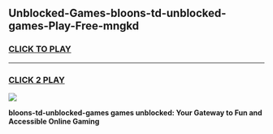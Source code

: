 
## Unblocked-Games-bloons-td-unblocked-games-Play-Free-mngkd
<h3>
<a href="https://premium76.site?title=bloons-td-unblocked-games&ref=23A">CLICK TO PLAY</a></h3>
<hr>

<h3>
<a href="https://premium76.site?title=bloons-td-unblocked-games&ref=23A">CLICK 2 PLAY</a>
  
</h3>

<a href="https://premium76.site?title=bloons-td-unblocked-games&ref=23A"><img src="https://clearcache.store/games.png"></a>


**bloons-td-unblocked-games games unblocked: Your Gateway to Fun and Accessible Online Gaming**

